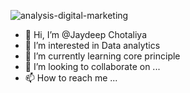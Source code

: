 ![analysis-digital-marketing](https://github.com/Jaydeep1-Chotaliya/Jaydeep1-Chotaliya/assets/129647680/5f2d40d7-58ac-4ac2-9ff8-a1f6423680c3)

- 👋 Hi, I’m @Jaydeep Chotaliya
- 👀 I’m interested in Data analytics 
- 🌱 I’m currently learning core principle 
- 💞️ I’m looking to collaborate on ...
- 📫 How to reach me ...

<!---
Jaydeep1-Chotaliya/Jaydeep1-Chotaliya is a ✨ special ✨ repository because its `README.md` (this file) appears on your GitHub profile.
You can click the Preview link to take a look at your changes.
--->
